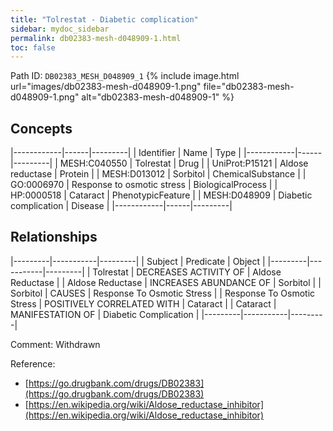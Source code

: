 ```yaml
---
title: "Tolrestat - Diabetic complication"
sidebar: mydoc_sidebar
permalink: db02383-mesh-d048909-1.html
toc: false 
---
```



Path ID: `DB02383_MESH_D048909_1`
{% include image.html url="images/db02383-mesh-d048909-1.png" file="db02383-mesh-d048909-1.png" alt="db02383-mesh-d048909-1" %}

## Concepts

|------------|------|---------|
| Identifier | Name | Type    |
|------------|------|---------|
| MESH:C040550 | Tolrestat | Drug |
| UniProt:P15121 | Aldose reductase | Protein |
| MESH:D013012 | Sorbitol | ChemicalSubstance |
| GO:0006970 | Response to osmotic stress | BiologicalProcess |
| HP:0000518 | Cataract | PhenotypicFeature |
| MESH:D048909 | Diabetic complication | Disease |
|------------|------|---------|

## Relationships

|---------|-----------|---------|
| Subject | Predicate | Object  |
|---------|-----------|---------|
| Tolrestat | DECREASES ACTIVITY OF | Aldose Reductase |
| Aldose Reductase | INCREASES ABUNDANCE OF | Sorbitol |
| Sorbitol | CAUSES | Response To Osmotic Stress |
| Response To Osmotic Stress | POSITIVELY CORRELATED WITH | Cataract |
| Cataract | MANIFESTATION OF | Diabetic Complication |
|---------|-----------|---------|

Comment: Withdrawn

Reference: 
  - [https://go.drugbank.com/drugs/DB02383](https://go.drugbank.com/drugs/DB02383)
  - [https://en.wikipedia.org/wiki/Aldose_reductase_inhibitor](https://en.wikipedia.org/wiki/Aldose_reductase_inhibitor)
